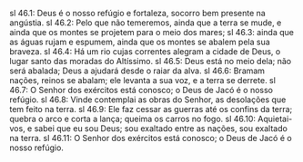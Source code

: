 sl 46.1: Deus é o nosso refúgio e fortaleza, socorro bem presente na angústia.
sl 46.2: Pelo que não temeremos, ainda que a terra se mude, e ainda que os montes se projetem para o meio dos mares;
sl 46.3: ainda que as águas rujam e espumem, ainda que os montes se abalem pela sua braveza.
sl 46.4: Há um rio cujas correntes alegram a cidade de Deus, o lugar santo das moradas do Altíssimo.
sl 46.5: Deus está no meio dela; não será abalada; Deus a ajudará desde o raiar da alva.
sl 46.6: Bramam nações, reinos se abalam; ele levanta a sua voz, e a terra se derrete.
sl 46.7: O Senhor dos exércitos está conosco; o Deus de Jacó é o nosso refúgio.
sl 46.8: Vinde contemplai as obras do Senhor, as desolações que tem feito na terra.
sl 46.9: Ele faz cessar as guerras até os confins da terra; quebra o arco e corta a lança; queima os carros no fogo.
sl 46.10: Aquietai-vos, e sabei que eu sou Deus; sou exaltado entre as nações, sou exaltado na terra.
sl 46.11: O Senhor dos exércitos está conosco; o Deus de Jacó é o nosso refúgio.
